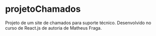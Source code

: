 # projetoChamados
Projeto de um site de chamados para suporte técnico. Desenvolvido no curso de React.js de autoria de Matheus Fraga.
